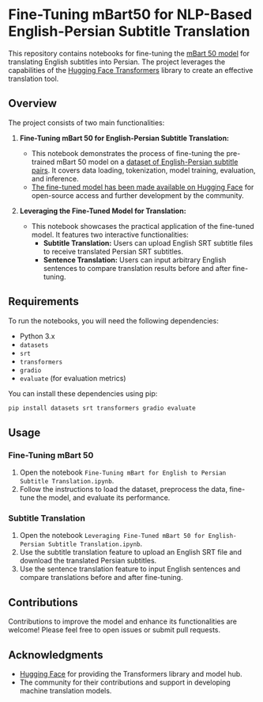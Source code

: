 # Fine-Tuning mBart50 for NLP-Based English-Persian Subtitle Translation

This repository contains notebooks for fine-tuning the [mBart 50 model](https://arxiv.org/abs/2008.00401) for translating English subtitles into Persian. The project leverages the capabilities of the [Hugging Face Transformers](https://huggingface.co/) library to create an effective translation tool.

## Overview

The project consists of two main functionalities:

1. **Fine-Tuning mBart 50 for English-Persian Subtitle Translation:**
   - This notebook demonstrates the process of fine-tuning the pre-trained mBart 50 model on a [dataset of English-Persian subtitle pairs](https://huggingface.co/datasets/Peymansoft/English-Persian-Subtitle). It covers data loading, tokenization, model training, evaluation, and inference.
   - [The fine-tuned model has been made available on Hugging Face](https://huggingface.co/Peymansoft/MBart-50-Subtitle-English-Persian) for open-source access and further development by the community.

2. **Leveraging the Fine-Tuned Model for Translation:**
   - This notebook showcases the practical application of the fine-tuned model. It features two interactive functionalities:
     - **Subtitle Translation:** Users can upload English SRT subtitle files to receive translated Persian SRT subtitles.
     - **Sentence Translation:** Users can input arbitrary English sentences to compare translation results before and after fine-tuning.

## Requirements

To run the notebooks, you will need the following dependencies:

- Python 3.x
- `datasets`
- `srt`
- `transformers`
- `gradio`
- `evaluate` (for evaluation metrics)

You can install these dependencies using pip:

```bash
pip install datasets srt transformers gradio evaluate
```
## Usage

### Fine-Tuning mBart 50

1. Open the notebook `Fine-Tuning mBart for English to Persian Subtitle Translation.ipynb`.
2. Follow the instructions to load the dataset, preprocess the data, fine-tune the model, and evaluate its performance.

### Subtitle Translation

1. Open the notebook `Leveraging Fine-Tuned mBart 50 for English-Persian Subtitle Translation.ipynb`.
2. Use the subtitle translation feature to upload an English SRT file and download the translated Persian subtitles.
3. Use the sentence translation feature to input English sentences and compare translations before and after fine-tuning.

## Contributions

Contributions to improve the model and enhance its functionalities are welcome! Please feel free to open issues or submit pull requests.

## Acknowledgments

- [Hugging Face](https://huggingface.co/) for providing the Transformers library and model hub.
- The community for their contributions and support in developing machine translation models.
